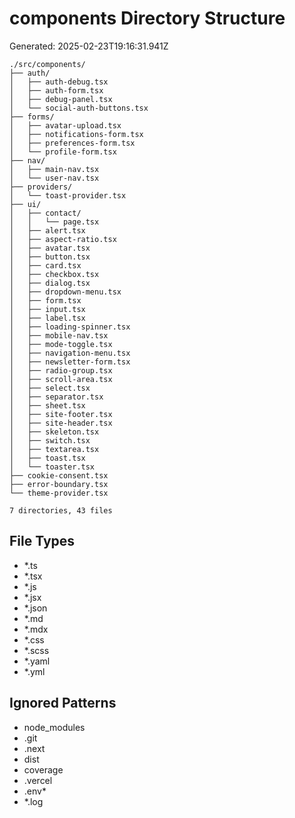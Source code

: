# components Directory Structure
Generated: 2025-02-23T19:16:31.941Z

```
./src/components/
├── auth/
│   ├── auth-debug.tsx
│   ├── auth-form.tsx
│   ├── debug-panel.tsx
│   └── social-auth-buttons.tsx
├── forms/
│   ├── avatar-upload.tsx
│   ├── notifications-form.tsx
│   ├── preferences-form.tsx
│   └── profile-form.tsx
├── nav/
│   ├── main-nav.tsx
│   └── user-nav.tsx
├── providers/
│   └── toast-provider.tsx
├── ui/
│   ├── contact/
│   │   └── page.tsx
│   ├── alert.tsx
│   ├── aspect-ratio.tsx
│   ├── avatar.tsx
│   ├── button.tsx
│   ├── card.tsx
│   ├── checkbox.tsx
│   ├── dialog.tsx
│   ├── dropdown-menu.tsx
│   ├── form.tsx
│   ├── input.tsx
│   ├── label.tsx
│   ├── loading-spinner.tsx
│   ├── mobile-nav.tsx
│   ├── mode-toggle.tsx
│   ├── navigation-menu.tsx
│   ├── newsletter-form.tsx
│   ├── radio-group.tsx
│   ├── scroll-area.tsx
│   ├── select.tsx
│   ├── separator.tsx
│   ├── sheet.tsx
│   ├── site-footer.tsx
│   ├── site-header.tsx
│   ├── skeleton.tsx
│   ├── switch.tsx
│   ├── textarea.tsx
│   ├── toast.tsx
│   └── toaster.tsx
├── cookie-consent.tsx
├── error-boundary.tsx
└── theme-provider.tsx

7 directories, 43 files

```

## File Types
- *.ts
- *.tsx
- *.js
- *.jsx
- *.json
- *.md
- *.mdx
- *.css
- *.scss
- *.yaml
- *.yml

## Ignored Patterns
- node_modules
- .git
- .next
- dist
- coverage
- .vercel
- .env*
- *.log
